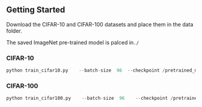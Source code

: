 ## Getting Started

Download the CIFAR-10 and CIFAR-100 datasets and place them in the data folder.

The saved ImageNet pre-trained model is palced in` ./ `  

### CIFAR-10

```Python
python train_cifar10.py    --batch-size  96  --checkpoint /pretrained_model_path/    --autoaug  autoaug_cifar10  --cutmix  --cutmix_prob 0.5   --random_erase  --lr  0.0005  --soft_label  --epochs 100  
```

### CIFAR-100

```Python
python train_cifar100.py    --batch-size  96    --checkpoint /pretrained_model_path/    --autoaug  autoaug_cifar10   --cutmix   --cutmix_prob 0.5  --random_erase   --soft_label  --lr  0.0005 --epochs 100   --clip
```

